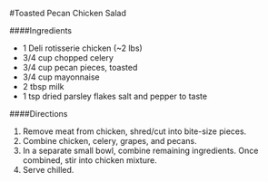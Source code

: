 #Toasted Pecan Chicken Salad

####Ingredients
- 1 Deli rotisserie chicken (~2 lbs)
- 3/4 cup chopped celery
- 3/4 cup pecan pieces, toasted
- 3/4 cup mayonnaise
- 2 tbsp milk
- 1 tsp dried parsley flakes
salt and pepper to taste

####Directions
1. Remove meat from chicken, shred/cut into bite-size pieces.
2. Combine chicken, celery, grapes, and pecans.
3. In a separate small bowl, combine remaining ingredients.  Once combined, stir into chicken mixture.
4. Serve chilled.
